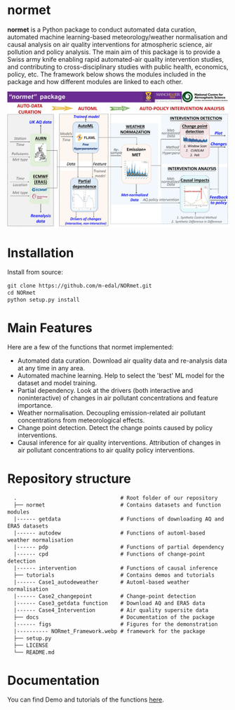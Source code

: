 # **normet**

**normet** is a Python package to conduct automated data curation, automated machine learning-based meteorology/weather normalisation and causal analysis on air quality interventions for atmospheric science, air pollution and policy analysis. The main aim of this package is to provide a Swiss army knife enabling rapid automated-air quality intervention studies, and contributing to cross-disciplinary studies with public health, economics, policy, etc. The framework below shows the modules included in the package and how different modules are linked to each other.

<img src="docs/figs/NORmet_Framework.webp" alt="Image" width="800">

# Installation
Install from source:
```
git clone https://github.com/m-edal/NORmet.git
cd NORmet
python setup.py install
```

# Main Features
Here are a few of the functions that normet implemented:

  - Automated data curation. Download air quality data and re-analysis data at any time in any area.
  - Automated machine learning. Help to select the 'best' ML model for the dataset and model training.
  - Partial dependency. Look at the drivers (both interactive and noninteractive) of changes in air pollutant concentrations and feature importance.  
  - Weather normalisation. Decoupling emission-related air pollutant concentrations from meteorological effects.
  - Change point detection. Detect the change points caused by policy interventions.
  - Causal inference for air quality interventions. Attribution of changes in air pollutant concentrations to air quality policy interventions.

# Repository structure

      .                                 # Root folder of our repository
      ├── normet                        # Contains datasets and function modules
      |------ getdata                   # Functions of downloading AQ and ERA5 datasets
      |------ autodew                   # Functions of automl-based weather normalisation
      |------ pdp                       # Functions of partial dependency
      |------ cpd                       # Functions of change-point detection
      |------ intervention              # Functions of causal inference
      ├── tutorials                     # Contains demos and tutorials
      |------ Case1_autodeweather       # Automl-based weather normalisation
      |------ Case2_changepoint         # Change-point detection
      |------ Case3_getdata function    # Download AQ and ERA5 data
      |------ Case4_Intervention        # Air quality supersite data
      ├── docs                          # Documentation of the package
      |------ figs                      # Figures for the demonstration
      |---------- NORmet_Framework.webp # framework for the package             
      ├── setup.py                      
      ├── LICENSE
      └── README.md


# Documentation
You can find Demo and tutorials of the functions [here](https://github.com/m-edal/NORmet/tree/main/tutorials).
